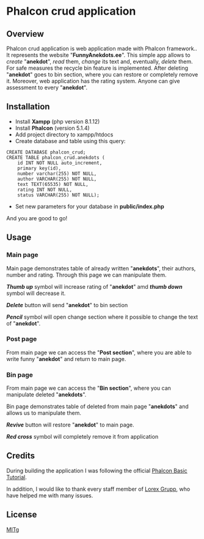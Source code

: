 # Phalcon crud application

## Overview

Phalcon crud application is web application made with Phalcon framework.. It represents the website "**FunnyAnekdots.ee**".
This simple app allows to *create* "**anekdot**", *read* them, *change* its text and, eventually, *delete* them.
For safe measures the recycle bin feature is implemented.
After deleting "**anekdot**" goes to bin section, where you can restore or completely remove it.
Moreover, web application has the rating system. Anyone can give assessment to every "**anekdot**".

## Installation

* Install **Xampp** (php version 8.1.12)
* Install **Phalcon** (version 5.1.4)
* Add project directory to xampp/htdocs
* Create database and table using this query:
```
CREATE DATABASE phalcon_crud;
CREATE TABLE phalcon_crud.anekdots (
    id INT NOT NULL auto_increment,
    primary key(id),
    number varchar(255) NOT NULL,
    author VARCHAR(255) NOT NULL,
    text TEXT(65535) NOT NULL,
    rating INT NOT NULL,
    status VARCHAR(255) NOT NULL);
```
* Set new parameters for your database in **public/index.php**

And you are good to go!

## Usage

### Main page

Main page demonstrates table of already written "**anekdots**", their authors, number and rating.
Through this page we can manipulate them.

***Thumb up*** symbol will increase rating of "**anekdot**" amd ***thumb down*** symbol will decrease it.

***Delete*** button will send "**anekdot**" to bin section

***Pencil*** symbol will open change section where it possible to change the text of "**anekdot**".

### Post page

From main page we can access the "**Post section**", where you are able to write funny "**anekdot**" and return to main page.

### Bin page

From main page we can access the "**Bin section**", where you can manipulate deleted "**anekdots**".

Bin page demonstrates table of deleted from main page "**anekdots**" and allows us to manipulate them.

***Revive*** button will restore "**anekdot**" to main page.

***Red cross*** symbol will completely remove it from application

## Credits

During building the application I was following the official [Phalcon Basic Tutorial](https://docs.phalcon.io/5.0/en/tutorial-basic).

In addition, I would like to thank every staff member of [Lorex Grupp](http://www.lorexgrupp.ee/), who have helped me with many issues.

## License

[MIT](https://choosealicense.com/licenses/mit/)g
